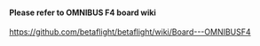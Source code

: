 #### Please refer to OMNIBUS F4 board wiki

https://github.com/betaflight/betaflight/wiki/Board---OMNIBUSF4